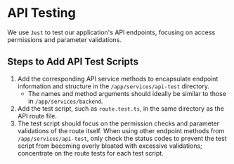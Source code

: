 # API Testing

We use `Jest` to test our application's API endpoints, focusing on access permissions and parameter validations.

## Steps to Add API Test Scripts

1. Add the corresponding API service methods to encapsulate endpoint information and structure in the `/app/services/api-test` directory.
   - The names and method arguments should ideally be similar to those in `/app/services/backend`.
2. Add the test script, such as `route.test.ts`, in the same directory as the API route file.
3. The test script should focus on the permission checks and parameter validations of the route itself. When using other endpoint methods from `/app/services/api-test`, only check the status codes to prevent the test script from becoming overly bloated with excessive validations; concentrate on the route tests for each test script.
